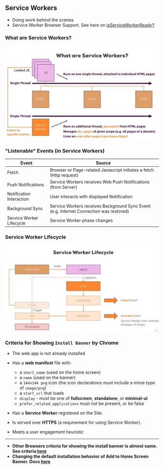 ## Service Workers

- Doing work behind the scenes
- Service Worker Browser Support. See here on [isServiceWorkerReady?](https://jakearchibald.github.io/isserviceworkerready/)

### What are Service Workers?

![sw-1](./slides/1.jpeg)

### "Listenable" Events (in Service Workers)

| Event                    | Source                                                                                 |
| ------------------------ | -------------------------------------------------------------------------------------- |
| Fetch                    | Browser or Page-related Javascript initiates a fetch (Http request)                    |
| Push Notifications       | Service Workers receives Web Push Notifications (from Server)                          |
| Notification Interaction | User interacts with displayed Notification                                             |
| Background Sync          | Service Workers receives Background Sync Event (e.g. Internet Connection was restored) |
| Service Worker Lifecycle | Service Worker phase changes                                                           |

### Service Worker Lifecycle

![sw-2](./slides/2.jpeg)

### Criteria for Showing `Install Banner` by Chrome

- The web app is not already installed
- Has a **web manifest** file with:

  - a `short_name` (used on the home screen)
  - a `name` (used on the banner)
  - a `144x144 png` icon (the icon declarations must include a mime type of `image/png`)
  - a `start_url` that loads
  - `display` - must be one of **fullscreen**, **standalone**, or **minimal-ui**
  - `prefer_related_applications` must not be present, or be false

- Has a **Service Worker** registered on the Site.
- Is served over **HTTPS** (a requirement for using Service Worker).
- Meets a user engagement heuristic

---

- **Other Browsers criteria for showing the install banner is almost same. See criteria [here](https://web.dev/install-criteria/)**
- **Changing the default installation behavior of Add to Home Screen Banner. Docs [here](https://developers.google.com/web/updates/2018/06/a2hs-updates)**
